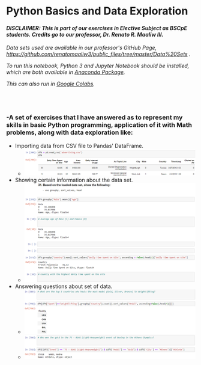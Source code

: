 # Python Basics and Data Exploration
#### *DISCLAIMER: This is part of our exercises in Elective Subject as BSCpE students. Credits go to our professor, Dr. Renato R. Maaliw III.*
*Data sets used are available in our professor's GitHub Page, https://github.com/renatomaaliw3/public_files/tree/master/Data%20Sets .*

*To run this notebook, Python 3 and Jupyter Notebook should be installed, which are both available in [Anaconda Package](https://www.anaconda.com/products/distribution).*

*This can also run in [Google Colabs](colab.research.google.com).*

<br><br>

### -A set of exercises that I have answered as to represent my skills in basic Python programming, application of it with Math problems, along with data exploration like:
- Importing data from CSV file to Pandas' DataFrame.
  - ![](images/hab.png)
- Showing certain information about the data set.
  - ![](images/show.png)
- Answering questions about set of data. 
  - ![](images/show2.png)
  - ![](images/show3.png)
